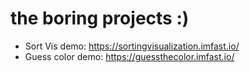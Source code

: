 # the boring projects :)

- Sort Vis demo: https://sortingvisualization.imfast.io/
- Guess color demo: https://guessthecolor.imfast.io/
